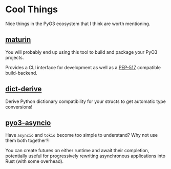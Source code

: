 # Cool Things

Nice things in the PyO3 ecosystem that I think are worth mentioning.

## [maturin](https://www.maturin.rs/)

You will probably end up using this tool to build and package your PyO3 projects.

Provides a CLI interface for development as well as a [PEP-517](https://peps.python.org/pep-0517/) compatible build-backend.

## [dict-derive](https://github.com/gperinazzo/dict-derive)

Derive Python dictionary compatibility for your structs to get automatic type conversions!

## [pyo3-asyncio](https://github.com/awestlake87/pyo3-asyncio)

Have `asyncio` and `tokio` become too simple to understand? Why not use them both together?!

You can create futures on either runtime and await their completion, potentially useful
for progressively rewriting asynchronous applications into Rust (with some overhead).
